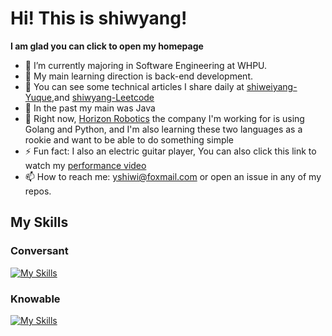 # Hi! This is shiwyang!

**I am glad you can click to open my homepage**

- 🌱 I’m currently majoring in Software Engineering at WHPU.
- 📖 My main learning direction is back-end development.
- 📖 You can see some technical articles I share daily at [shiweiyang-Yuque](https://www.yuque.com/juduibenerjiasuanyierchunzhi-7tqem),and [shiwyang-Leetcode](https://leetcode.cn/u/sh1wyang/)
- 🔭 In the past my main was Java
- 💬 Right now, [Horizon Robotics](https://cn.horizon.ai/) the company I'm working for is using Golang and Python, and I'm also learning these two languages as a rookie and want to be able to do something simple
- ⚡ Fun fact: I also an electric guitar player, You can also click this link to watch my [performance video](https://space.bilibili.com/34094578)
- 📫 How to reach me: yshiwi@foxmail.com or open an issue in any of my repos.

## My Skills

### Conversant

[![My Skills](https://skillicons.dev/icons?i=go,java,git,mongo,mysql,vscode)](https://skillicons.dev)

### Knowable

[![My Skills](https://skillicons.dev/icons?i=linux,python,vim,docker,k8s,redis)](https://skillicons.dev)


